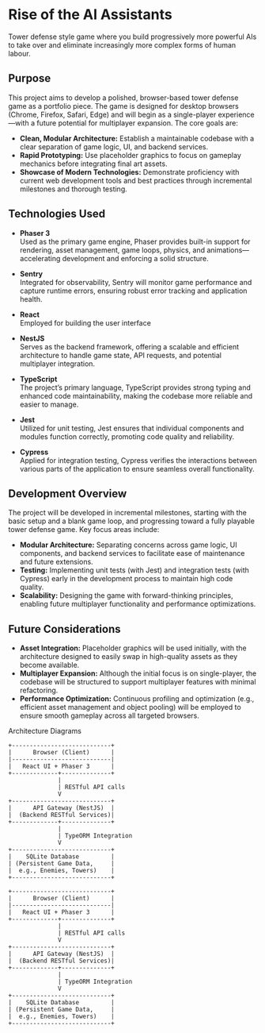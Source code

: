 # Rise of the AI Assistants

Tower defense style game where you build progressively more powerful AIs to take over and eliminate increasingly more complex forms of human labour.

## Purpose

This project aims to develop a polished, browser-based tower defense game as a portfolio piece. The game is designed for desktop browsers (Chrome, Firefox, Safari, Edge) and will begin as a single-player experience—with a future potential for multiplayer expansion. The core goals are:

- **Clean, Modular Architecture:** Establish a maintainable codebase with a clear separation of game logic, UI, and backend services.
- **Rapid Prototyping:** Use placeholder graphics to focus on gameplay mechanics before integrating final art assets.
- **Showcase of Modern Technologies:** Demonstrate proficiency with current web development tools and best practices through incremental milestones and thorough testing.

## Technologies Used

- **Phaser 3**  
  Used as the primary game engine, Phaser provides built-in support for rendering, asset management, game loops, physics, and animations—accelerating development and enforcing a solid structure.

- **Sentry**  
  Integrated for observability, Sentry will monitor game performance and capture runtime errors, ensuring robust error tracking and application health.

- **React**  
  Employed for building the user interface
- **NestJS**  
  Serves as the backend framework, offering a scalable and efficient architecture to handle game state, API requests, and potential multiplayer integration.

- **TypeScript**  
  The project’s primary language, TypeScript provides strong typing and enhanced code maintainability, making the codebase more reliable and easier to manage.

- **Jest**  
  Utilized for unit testing, Jest ensures that individual components and modules function correctly, promoting code quality and reliability.

- **Cypress**  
  Applied for integration testing, Cypress verifies the interactions between various parts of the application to ensure seamless overall functionality.

## Development Overview

The project will be developed in incremental milestones, starting with the basic setup and a blank game loop, and progressing toward a fully playable tower defense game. Key focus areas include:

- **Modular Architecture:** Separating concerns across game logic, UI components, and backend services to facilitate ease of maintenance and future extensions.
- **Testing:** Implementing unit tests (with Jest) and integration tests (with Cypress) early in the development process to maintain high code quality.
- **Scalability:** Designing the game with forward-thinking principles, enabling future multiplayer functionality and performance optimizations.

## Future Considerations

- **Asset Integration:** Placeholder graphics will be used initially, with the architecture designed to easily swap in high-quality assets as they become available.
- **Multiplayer Expansion:** Although the initial focus is on single-player, the codebase will be structured to support multiplayer features with minimal refactoring.
- **Performance Optimization:** Continuous profiling and optimization (e.g., efficient asset management and object pooling) will be employed to ensure smooth gameplay across all targeted browsers.

Architecture Diagrams

```pgsql
+----------------------------+
|      Browser (Client)      |
|----------------------------|
|   React UI + Phaser 3      |
+-------------+--------------+
              |
              | RESTful API calls
              V
+----------------------------+
|      API Gateway (NestJS)  |
|  (Backend RESTful Services)|
+-------------+--------------+
              |
              | TypeORM Integration
              V
+----------------------------+
|    SQLite Database         |
| (Persistent Game Data,     |
|  e.g., Enemies, Towers)    |
+----------------------------+
```

```pgsql
+----------------------------+
|      Browser (Client)      |
|----------------------------|
|   React UI + Phaser 3      |
+-------------+--------------+
              |
              | RESTful API calls
              V
+----------------------------+
|      API Gateway (NestJS)  |
|  (Backend RESTful Services)|
+-------------+--------------+
              |
              | TypeORM Integration
              V
+----------------------------+
|    SQLite Database         |
| (Persistent Game Data,     |
|  e.g., Enemies, Towers)    |
+----------------------------+
```
